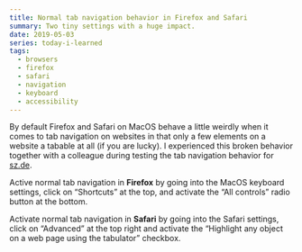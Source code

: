 ```yaml
---
title: Normal tab navigation behavior in Firefox and Safari
summary: Two tiny settings with a huge impact.
date: 2019-05-03
series: today-i-learned
tags:
  - browsers
  - firefox
  - safari
  - navigation
  - keyboard
  - accessibility
---
```

By default Firefox and Safari on MacOS behave a little weirdly when it comes to tab navigation on websites in that only a few elements on a website a tabable at all (if you are lucky). I experienced this broken behavior together with a colleague during testing the tab navigation behavior for [sz.de](https://www.sueddeutsche.de/).

Active normal tab navigation in **Firefox** by going into the MacOS keyboard settings, click on “Shortcuts” at the top, and activate the “All controls” radio button at the bottom.

Activate normal tab navigation in **Safari** by going into the Safari settings, click on “Advanced” at the top right and activate the “Highlight any object on a web page using the tabulator” checkbox.
